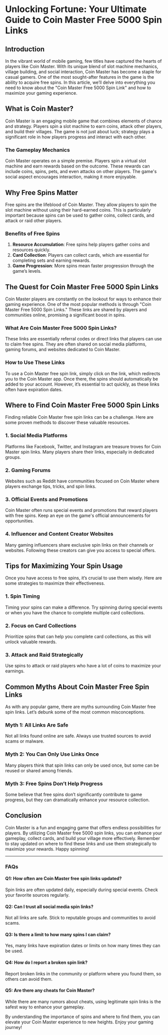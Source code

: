 # Unlocking Fortune: Your Ultimate Guide to Coin Master Free 5000 Spin Links

## Introduction
In the vibrant world of mobile gaming, few titles have captured the hearts of players like Coin Master. With its unique blend of slot machine mechanics, village building, and social interaction, Coin Master has become a staple for casual gamers. One of the most sought-after features in the game is the ability to acquire free spins. In this article, we’ll delve into everything you need to know about the "Coin Master Free 5000 Spin Link" and how to maximize your gaming experience.

## What is Coin Master?
Coin Master is an engaging mobile game that combines elements of chance and strategy. Players spin a slot machine to earn coins, attack other players, and build their villages. The game is not just about luck; strategy plays a significant role in how players progress and interact with each other.

### The Gameplay Mechanics
Coin Master operates on a simple premise. Players spin a virtual slot machine and earn rewards based on the outcome. These rewards can include coins, spins, pets, and even attacks on other players. The game's social aspect encourages interaction, making it more enjoyable.

## Why Free Spins Matter
Free spins are the lifeblood of Coin Master. They allow players to spin the slot machine without using their hard-earned coins. This is particularly important because spins can be used to gather coins, collect cards, and attack or raid other players. 

### Benefits of Free Spins
1. **Resource Accumulation**: Free spins help players gather coins and resources quickly.
2. **Card Collection**: Players can collect cards, which are essential for completing sets and earning rewards.
3. **Game Progression**: More spins mean faster progression through the game’s levels.

## The Quest for Coin Master Free 5000 Spin Links
Coin Master players are constantly on the lookout for ways to enhance their gaming experience. One of the most popular methods is through "Coin Master Free 5000 Spin Links." These links are shared by players and communities online, promising a significant boost in spins.

### What Are Coin Master Free 5000 Spin Links?
These links are essentially referral codes or direct links that players can use to claim free spins. They are often shared on social media platforms, gaming forums, and websites dedicated to Coin Master. 

### How to Use These Links
To use a Coin Master free spin link, simply click on the link, which redirects you to the Coin Master app. Once there, the spins should automatically be added to your account. However, it’s essential to act quickly, as these links often have expiration dates.

## Where to Find Coin Master Free 5000 Spin Links
Finding reliable Coin Master free spin links can be a challenge. Here are some proven methods to discover these valuable resources.

### 1. Social Media Platforms
Platforms like Facebook, Twitter, and Instagram are treasure troves for Coin Master spin links. Many players share their links, especially in dedicated groups.

### 2. Gaming Forums
Websites such as Reddit have communities focused on Coin Master where players exchange tips, tricks, and spin links.

### 3. Official Events and Promotions
Coin Master often runs special events and promotions that reward players with free spins. Keep an eye on the game's official announcements for opportunities.

### 4. Influencer and Content Creator Websites
Many gaming influencers share exclusive spin links on their channels or websites. Following these creators can give you access to special offers.

## Tips for Maximizing Your Spin Usage
Once you have access to free spins, it’s crucial to use them wisely. Here are some strategies to maximize their effectiveness.

### 1. Spin Timing
Timing your spins can make a difference. Try spinning during special events or when you have the chance to complete multiple card collections.

### 2. Focus on Card Collections
Prioritize spins that can help you complete card collections, as this will unlock valuable rewards.

### 3. Attack and Raid Strategically
Use spins to attack or raid players who have a lot of coins to maximize your earnings.

## Common Myths About Coin Master Free Spin Links
As with any popular game, there are myths surrounding Coin Master free spin links. Let’s debunk some of the most common misconceptions.

### Myth 1: All Links Are Safe
Not all links found online are safe. Always use trusted sources to avoid scams or malware.

### Myth 2: You Can Only Use Links Once
Many players think that spin links can only be used once, but some can be reused or shared among friends.

### Myth 3: Free Spins Don’t Help Progress
Some believe that free spins don’t significantly contribute to game progress, but they can dramatically enhance your resource collection.

## Conclusion
Coin Master is a fun and engaging game that offers endless possibilities for players. By utilizing Coin Master free 5000 spin links, you can enhance your gameplay, collect cards, and build your village more effectively. Remember to stay updated on where to find these links and use them strategically to maximize your rewards. Happy spinning!

---

### FAQs

#### Q1: How often are Coin Master free spin links updated?
Spin links are often updated daily, especially during special events. Check your favorite sources regularly.

#### Q2: Can I trust all social media spin links?
Not all links are safe. Stick to reputable groups and communities to avoid scams.

#### Q3: Is there a limit to how many spins I can claim?
Yes, many links have expiration dates or limits on how many times they can be used.

#### Q4: How do I report a broken spin link?
Report broken links in the community or platform where you found them, so others can avoid them.

#### Q5: Are there any cheats for Coin Master?
While there are many rumors about cheats, using legitimate spin links is the safest way to enhance your gameplay.

By understanding the importance of spins and where to find them, you can elevate your Coin Master experience to new heights. Enjoy your gaming journey!
